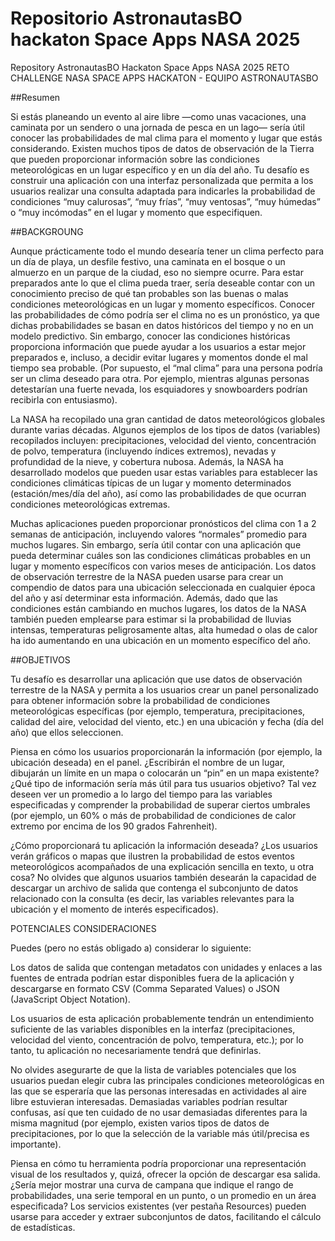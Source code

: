# Repositorio AstronautasBO hackaton Space Apps NASA 2025
Repository AstronautasBO Hackaton Space Apps NASA 2025
RETO CHALLENGE NASA SPACE APPS HACKATON - EQUIPO ASTRONAUTASBO

##Resumen

Si estás planeando un evento al aire libre —como unas vacaciones, una caminata por un sendero o una jornada de pesca en un lago— sería útil conocer las probabilidades de mal clima para el momento y lugar que estás considerando. Existen muchos tipos de datos de observación de la Tierra que pueden proporcionar información sobre las condiciones meteorológicas en un lugar específico y en un día del año. Tu desafío es construir una aplicación con una interfaz personalizada que permita a los usuarios realizar una consulta adaptada para indicarles la probabilidad de condiciones “muy calurosas”, “muy frías”, “muy ventosas”, “muy húmedas” o “muy incómodas” en el lugar y momento que especifiquen.


##BACKGROUNG

Aunque prácticamente todo el mundo desearía tener un clima perfecto para un día de playa, un desfile festivo, una caminata en el bosque o un almuerzo en un parque de la ciudad, eso no siempre ocurre. Para estar preparados ante lo que el clima pueda traer, sería deseable contar con un conocimiento preciso de qué tan probables son las buenas o malas condiciones meteorológicas en un lugar y momento específicos. Conocer las probabilidades de cómo podría ser el clima no es un pronóstico, ya que dichas probabilidades se basan en datos históricos del tiempo y no en un modelo predictivo. Sin embargo, conocer las condiciones históricas proporciona información que puede ayudar a los usuarios a estar mejor preparados e, incluso, a decidir evitar lugares y momentos donde el mal tiempo sea probable. (Por supuesto, el “mal clima” para una persona podría ser un clima deseado para otra. Por ejemplo, mientras algunas personas detestarían una fuerte nevada, los esquiadores y snowboarders podrían recibirla con entusiasmo).

La NASA ha recopilado una gran cantidad de datos meteorológicos globales durante varias décadas. Algunos ejemplos de los tipos de datos (variables) recopilados incluyen: precipitaciones, velocidad del viento, concentración de polvo, temperatura (incluyendo índices extremos), nevadas y profundidad de la nieve, y cobertura nubosa. Además, la NASA ha desarrollado modelos que pueden usar estas variables para establecer las condiciones climáticas típicas de un lugar y momento determinados (estación/mes/día del año), así como las probabilidades de que ocurran condiciones meteorológicas extremas.

Muchas aplicaciones pueden proporcionar pronósticos del clima con 1 a 2 semanas de anticipación, incluyendo valores “normales” promedio para muchos lugares. Sin embargo, sería útil contar con una aplicación que pueda determinar cuáles son las condiciones climáticas probables en un lugar y momento específicos con varios meses de anticipación. Los datos de observación terrestre de la NASA pueden usarse para crear un compendio de datos para una ubicación seleccionada en cualquier época del año y así determinar esta información. Además, dado que las condiciones están cambiando en muchos lugares, los datos de la NASA también pueden emplearse para estimar si la probabilidad de lluvias intensas, temperaturas peligrosamente altas, alta humedad o olas de calor ha ido aumentando en una ubicación en un momento específico del año.

##OBJETIVOS

Tu desafío es desarrollar una aplicación que use datos de observación terrestre de la NASA y permita a los usuarios crear un panel personalizado para obtener información sobre la probabilidad de condiciones meteorológicas específicas (por ejemplo, temperatura, precipitaciones, calidad del aire, velocidad del viento, etc.) en una ubicación y fecha (día del año) que ellos seleccionen.

Piensa en cómo los usuarios proporcionarán la información (por ejemplo, la ubicación deseada) en el panel. ¿Escribirán el nombre de un lugar, dibujarán un límite en un mapa o colocarán un “pin” en un mapa existente? ¿Qué tipo de información sería más útil para tus usuarios objetivo? Tal vez deseen ver un promedio a lo largo del tiempo para las variables especificadas y comprender la probabilidad de superar ciertos umbrales (por ejemplo, un 60% o más de probabilidad de condiciones de calor extremo por encima de los 90 grados Fahrenheit).

¿Cómo proporcionará tu aplicación la información deseada? ¿Los usuarios verán gráficos o mapas que ilustren la probabilidad de estos eventos meteorológicos acompañados de una explicación sencilla en texto, u otra cosa? No olvides que algunos usuarios también desearán la capacidad de descargar un archivo de salida que contenga el subconjunto de datos relacionado con la consulta (es decir, las variables relevantes para la ubicación y el momento de interés especificados).

POTENCIALES CONSIDERACIONES

Puedes (pero no estás obligado a) considerar lo siguiente:

Los datos de salida que contengan metadatos con unidades y enlaces a las fuentes de entrada podrían estar disponibles fuera de la aplicación y descargarse en formato CSV (Comma Separated Values) o JSON (JavaScript Object Notation).

Los usuarios de esta aplicación probablemente tendrán un entendimiento suficiente de las variables disponibles en la interfaz (precipitaciones, velocidad del viento, concentración de polvo, temperatura, etc.); por lo tanto, tu aplicación no necesariamente tendrá que definirlas.

No olvides asegurarte de que la lista de variables potenciales que los usuarios puedan elegir cubra las principales condiciones meteorológicas en las que se esperaría que las personas interesadas en actividades al aire libre estuvieran interesadas. Demasiadas variables podrían resultar confusas, así que ten cuidado de no usar demasiadas diferentes para la misma magnitud (por ejemplo, existen varios tipos de datos de precipitaciones, por lo que la selección de la variable más útil/precisa es importante).

Piensa en cómo tu herramienta podría proporcionar una representación visual de los resultados y, quizá, ofrecer la opción de descargar esa salida. ¿Sería mejor mostrar una curva de campana que indique el rango de probabilidades, una serie temporal en un punto, o un promedio en un área especificada? Los servicios existentes (ver pestaña Resources) pueden usarse para acceder y extraer subconjuntos de datos, facilitando el cálculo de estadísticas.




